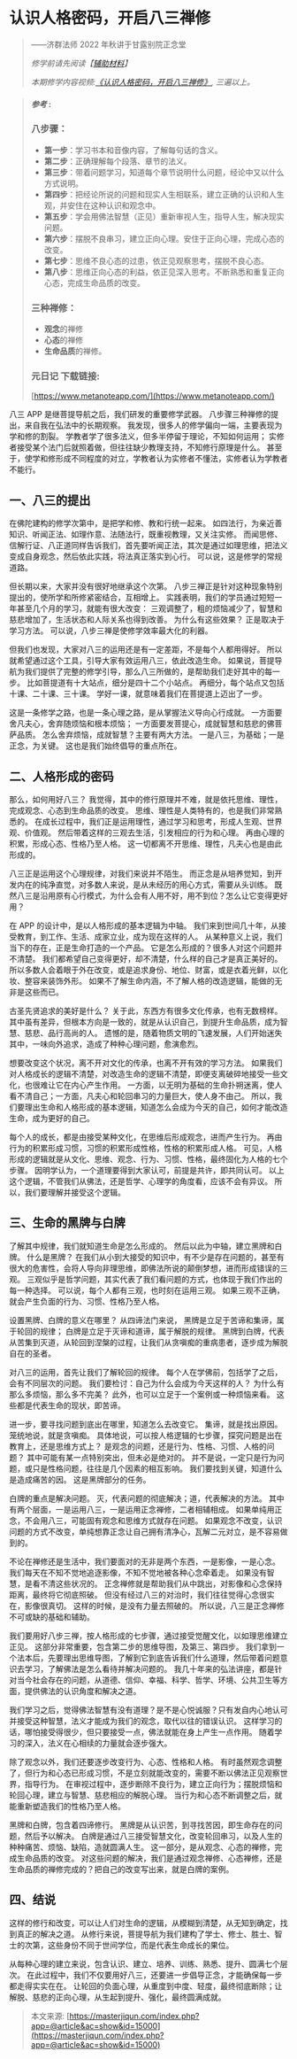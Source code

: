 # 认识人格密码，开启八三禅修

> ——济群法师 2022 年秋讲于甘露别院正念堂
>
> _修学前请先阅读【[辅助材料](fc)】_
>
> _本期修学内容视频:[《认识人格密码，开启八三禅修》](https://www.youtube.com/watch?v=gd9P1webW3k), 三遍以上。_

> #### *参考* :
>
> ### 八步骤：
>
> - **第一步**：学习书本和音像内容，了解每句话的含义。
> - **第二步**：正确理解每个段落、章节的法义。
> - **第三步**：带着问题学习，知道每个章节说明什么问题，经论中又以什么方式说明。
> - **第四步**：把经论所说的问题和现实人生相联系，建立正确的认识和人生观，并安住在这种认识和观念中。
> - **第五步**：学会用佛法智慧（正见）重新审视人生，指导人生，解决现实问题。
> - **第六步**：摆脱不良串习，建立正向心理。安住于正向心理，完成心态的改变。
> - **第七步**：思维不良心态的过患，依正见观察思考，摆脱不良心态。
> - **第八步**：思维正向心态的利益，依正见深入思考。不断熟悉和重复正向心态，完成生命品质的改变。
>
> ### 三种禅修：
>
> - **观念**的禅修
> - **心态**的禅修
> - **生命品质**的禅修。
>
> ### 元日记 下载链接:
>
> [https://www.metanoteapp.com/](https://www.metanoteapp.com/)

八三 APP 是继菩提导航之后，我们研发的重要修学武器。
八步骤三种禅修的提出，来自我在弘法中的长期观察。
我发现，很多人的修学偏向一端，主要表现为学和修的割裂。
学教者学了很多法义，但多半停留于理论，不知如何运用；
实修者接受某个法门后就照着做，但往往缺少教理支持，不知修行原理是什么。
甚至于，使学和修形成不同程度的对立，学教者认为实修者不懂法，实修者认为学教者不能行。

## 一、八三的提出

在佛陀建构的修学次第中，是把学和修、教和行统一起来。
如四法行，为亲近善知识、听闻正法、如理作意、法随法行，既重视教理，又关注实修。
而闻思修、信解行证、八正道同样告诉我们，首先要听闻正法，其次是通过如理思维，把法义变成自身观念，然后依此实践，将法真正落实到心行。
可以说，这是修学的常规道路。

但长期以来，大家并没有很好地继承这个次第。
八步三禅正是针对这种现象特别提出的，使所学和所修紧密结合，互相增上。
实践表明，我们的学员通过短短一年甚至几个月的学习，就能有很大改变：
三观调整了，粗的烦恼减少了，智慧和慈悲增加了，生活状态和人际关系也得到改善。
为什么有这些效果？
正是取决于学习方法。
可以说，八步三禅是使修学效率最大化的利器。

但我们也发现，大家对八三的运用还是有一定差距，不是每个人都用得好。
所以就希望通过这个工具，引导大家有效运用八三，依此改造生命。
如果说，菩提导航为我们提供了完整的修学引导，那么八三所做的，是帮助我们走好其中的每一步。
比如菩提道有十大站点，细分是四十二个小站点。
再细分，每个站点又包括十课、二十课、三十课。
学好一课，就意味着我们在菩提道上迈出了一步。

这是一条修学之路，也是一条心理之路，是从掌握法义导向心行成就。
一方面要舍凡夫心，舍弃随烦恼和根本烦恼；
一方面要发菩提心，成就智慧和慈悲的佛菩萨品质。
怎么舍弃烦恼，成就智慧？主要有两大方法。
一是八三，为基础；一是正念，为关键。
这也是我们始终倡导的重点所在。

## 二、人格形成的密码

那么，如何用好八三？
我觉得，其中的修行原理并不难，就是依托思维、理性，完成观念、心态到生命品质的改变。
思维、理性是人类特有的，也是我们非常熟悉的。
在成长过程中，我们正是运用理性，通过学习和思考，形成人生观、世界观、价值观。
然后带着这样的三观去生活，引发相应的行为和心理。
再由心理的积累，形成心态、性格乃至人格。
这一切都离不开思维、理性，凡夫心也是由此形成的。

八三正是运用这个心理规律，对我们来说并不陌生。
而正念是从培养觉知，到开发内在的纯净直觉，对多数人来说，是从未经历的用心方式，需要从头训练。
既然八三是沿用原有心行模式，为什么会有人用不好，用不到位？怎么让它变得更好用？

在 APP 的设计中，是以人格形成的基本逻辑为中轴。
我们来到世间几十年，从接受教育，到工作、生活、成家立业，成为现在这样的人。
从某种意义上说，我们当下的存在，正是生命打造的一个产品。
它是怎么形成的？很多人对这个问题并不清楚。
我们都希望自己变得更好，却不清楚，什么样的自己才是真正美好的。
所以多数人会着眼于外在改变，或是追求身份、地位、财富，或是衣着光鲜，以化妆、整容来装饰外形。
如果不了解生命内涵，不了解人格的改造逻辑，能做的无非是这些而已。

古圣先贤追求的美好是什么？
关于此，东西方有很多文化传承，也有无数榜样。
其中虽有差异，但根本方向是一致的，就是从认识自己，到提升生命品质，成为智慧、慈悲、品行高尚的人。
遗憾的是，随着物质文明的飞速发展，人们开始迷失其中，一味向外追求，造成了种种心理问题，愈演愈烈。

想要改变这个状况，离不开对文化的传承，也离不开有效的学习方法。
如果我们对人格成长的逻辑不清楚，对改造生命的逻辑不清楚，即便支离破碎地接受一些文化，也很难让它在内心产生作用。
一方面，以无明为基础的生命扑朔迷离，使人看不清自己；一方面，凡夫心和轮回串习的力量巨大，使人身不由己。
所以，我们要理出生命和人格形成的基本逻辑，知道怎么会成为今天的自己，如何才能改造生命，成为更好的自己。

每个人的成长，都是由接受某种文化，在思维后形成观念，进而产生行为。
再由行为的积累形成习惯，习惯的积累形成性格，性格的积累形成人格。
可见，人格形成的逻辑就是从文化、思维、观念、行为、习惯、性格，最终固化为人格的七个步骤。
因明学认为，一个道理要得到大家认可，前提是共许，即共同认可。
以上这个逻辑，不管我们从佛法，还是哲学、心理学的角度看，应该不会有异议。
所以，我们要理解并接受这个逻辑。

## 三、生命的黑牌与白牌

了解其中规律，我们就知道生命是怎么形成的。
然后以此为中轴，建立黑牌和白牌。
什么是黑牌？
在我们从小到大接受的知识中，有不少是存在问题的，甚至有很大的危害性，会将人导向非理思维，即佛法所说的颠倒梦想，进而形成错误的三观。
三观似乎是哲学问题，其实代表了我们看问题的方式，也体现于我们作出的每一种选择。
可以说，每个人都有三观，也时刻在运用三观。
如果三观不正确，就会产生负面的行为、习惯、性格乃至人格。

设置黑牌、白牌的意义在哪里？
从四谛法门来说，
黑牌是立足于苦谛和集谛，属于轮回的规律；
白牌是立足于灭谛和道谛，属于解脱的规律。
黑牌到白牌，代表从苦集到灭道，从轮回到涅槃的过程，让我们从贪嗔痴的重病患者，逐步成为解脱自在的圣者。

对八三的运用，首先让我们了解轮回的规律。
每个人在学佛前，包括学了之后，会有不同层次的问题。
我们要检讨：自己为什么会成为今天这样的人？
为什么有那么多烦恼，那么多不完美？
此外，也可以立足于一个案例或一种烦恼来看。
这些都是代表生命的现状，即苦谛。

进一步，要寻找问题到底出在哪里，知道怎么去改变它。
集谛，就是找出原因。
笼统地说，就是贪嗔痴。
具体地说，可以按人格逻辑的七步骤，探究问题是出在教育上，还是思维方式上？
是观念的问题，还是行为、性格、习惯、人格的问题？
其中可能有某一点特别突出，但未必是绝对的。
并不是说，一定只是行为问题，或只是性格问题，往往是几个因素的相互影响。
我们要找到关键，知道什么是造成痛苦的因。
这是黑牌部分的任务。

白牌的重点是解决问题。
灭，代表问题的彻底解决；道，代表解决的方法。
其中有两个层面，一是运用八三，一是运用正念禅修，二者相辅相成。
如果单纯用正念，不会用八三，可能固有观念和思维方式就存在问题。
如果观念不改变，认识问题的方式不改变，单纯想靠正念让自己拥有清净心，瓦解二元对立，是不容易做到的。

不论在禅修还是生活中，我们要面对的无非是两个东西，一是影像，一是心念。
我们每天在不知不觉地追逐影像，不知不觉地被各种心念牵着走。
如果没有智慧，是看不清这些状况的。
正念禅修就是帮助我们从中跳出，对影像和心念保持距离，最终将它彻底照破。
但没有经过八三的对治时，我们往往觉得心念很实在，影像很真切。
这样的时候，是没有力量去照破的。
所以说，八三是正念禅修不可或缺的基础和辅助。

我们要用好八步三禅，按人格形成的七步骤，通过接受觉醒文化，以如理思维建立正见。
这部分非常重要，包含第二步的思维导图，及第三、第四步。
我们拿到一个法本后，先要理出思维导图，了解到它到底告诉我们什么道理，然后带着问题意识去学习，了解佛法是怎么看待并解决问题的。
我几十年来的弘法讲座，都是针对当今社会存在的问题，从道德、信仰、幸福、科学、哲学、环境、公共卫生等方面，提供佛法的认识角度和解决之道。

我们学习之后，觉得佛法智慧有没有道理？是不是心悦诚服？只有发自内心地认可并接受这种智慧，法义才能成为我们的观念，取代以往的错误认识。
这样学习的话，哪怕接受得很少，但只要接受一点，佛法就能在身上产生一点作用。
随着学习的深入，法义在心相续的力量就会逐步强大。

除了观念以外，我们还要逐步改变行为、心态、性格和人格。
有时虽然观念调整了，但行为和心态已形成习惯，不是立刻就能改变的，需要不断以佛法正见观察世界，指导行为。
在审视过程中，逐步断除不良行为，建立正向行为；摆脱烦恼和轮回心理，建立与智慧、慈悲相应的解脱心理。
当行为和心态不断调整之后，就能重新塑造我们的性格乃至人格。

黑牌和白牌，包含着四谛修行。
黑牌是从认识苦，到寻找苦因，即生命存在的问题，然后予以解决。
白牌是通过八三接受智慧文化，改变轮回串习，以及人生的种种痛苦、烦恼、缺陷，造就圆满人生。
这一部分，是从观念、心态的禅修，完成生命品质的改变。
对这些问题的解决，我们是通过观念禅修、心态禅修，还是生命品质的禅修完成的？把自己的改变写出来，就是白牌的案例。

## 四、结说

这样的修行和改变，可以让人们对生命的逻辑，从模糊到清楚，从无知到确定，找到真正的解决之道。
从修行来说，菩提导航为我们建构了学士、修士、胜士、智士的次第，这些身份不同于世间学位，而是代表生命成长的果位。

从每种心理的建立来说，包含认识、建立、培养、训练、熟悉、提升、圆满七个层次。
在此过程中，我们不仅要用好八三，还要进一步倡导正念，才能确保每一步都走得实实在在。
让轮回的负面心理，从重度到中度、轻度，最终彻底断除；让解脱、慈悲的正向心理，从生起到提升、强化，最终圆满成就。

> 本文来源: [https://masterjiqun.com/index.php?app=@article&ac=show&id=15000](https://masterjiqun.com/index.php?app=@article&ac=show&id=15000)


